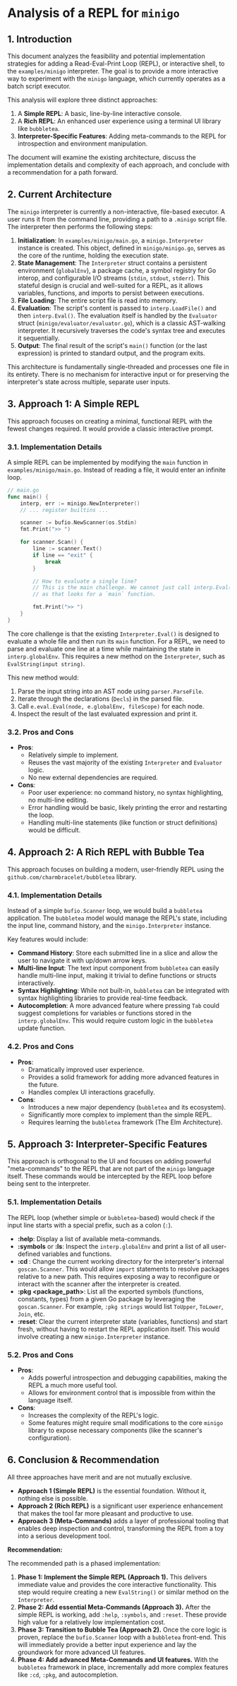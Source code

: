 # Analysis of a REPL for `minigo`

## 1. Introduction

This document analyzes the feasibility and potential implementation strategies for adding a Read-Eval-Print Loop (REPL), or interactive shell, to the `examples/minigo` interpreter. The goal is to provide a more interactive way to experiment with the `minigo` language, which currently operates as a batch script executor.

This analysis will explore three distinct approaches:
1.  A **Simple REPL**: A basic, line-by-line interactive console.
2.  A **Rich REPL**: An enhanced user experience using a terminal UI library like `bubbletea`.
3.  **Interpreter-Specific Features**: Adding meta-commands to the REPL for introspection and environment manipulation.

The document will examine the existing architecture, discuss the implementation details and complexity of each approach, and conclude with a recommendation for a path forward.

## 2. Current Architecture

The `minigo` interpreter is currently a non-interactive, file-based executor. A user runs it from the command line, providing a path to a `.minigo` script file. The interpreter then performs the following steps:

1.  **Initialization**: In `examples/minigo/main.go`, a `minigo.Interpreter` instance is created. This object, defined in `minigo/minigo.go`, serves as the core of the runtime, holding the execution state.
2.  **State Management**: The `Interpreter` struct contains a persistent environment (`globalEnv`), a package cache, a symbol registry for Go interop, and configurable I/O streams (`stdin`, `stdout`, `stderr`). This stateful design is crucial and well-suited for a REPL, as it allows variables, functions, and imports to persist between executions.
3.  **File Loading**: The entire script file is read into memory.
4.  **Evaluation**: The script's content is passed to `interp.LoadFile()` and then `interp.Eval()`. The evaluation itself is handled by the `Evaluator` struct (`minigo/evaluator/evaluator.go`), which is a classic AST-walking interpreter. It recursively traverses the code's syntax tree and executes it sequentially.
5.  **Output**: The final result of the script's `main()` function (or the last expression) is printed to standard output, and the program exits.

This architecture is fundamentally single-threaded and processes one file in its entirety. There is no mechanism for interactive input or for preserving the interpreter's state across multiple, separate user inputs.

## 3. Approach 1: A Simple REPL

This approach focuses on creating a minimal, functional REPL with the fewest changes required. It would provide a classic interactive prompt.

### 3.1. Implementation Details

A simple REPL can be implemented by modifying the `main` function in `examples/minigo/main.go`. Instead of reading a file, it would enter an infinite loop.

```go
// main.go
func main() {
    interp, err := minigo.NewInterpreter()
    // ... register builtins ...

    scanner := bufio.NewScanner(os.Stdin)
    fmt.Print(">> ")

    for scanner.Scan() {
        line := scanner.Text()
        if line == "exit" {
            break
        }

        // How to evaluate a single line?
        // This is the main challenge. We cannot just call interp.Eval()
        // as that looks for a `main` function.

        fmt.Print(">> ")
    }
}
```

The core challenge is that the existing `Interpreter.Eval()` is designed to evaluate a whole file and then run its `main` function. For a REPL, we need to parse and evaluate one line at a time while maintaining the state in `interp.globalEnv`. This requires a new method on the `Interpreter`, such as `EvalString(input string)`.

This new method would:
1.  Parse the input string into an AST node using `parser.ParseFile`.
2.  Iterate through the declarations (`Decls`) in the parsed file.
3.  Call `e.eval.Eval(node, e.globalEnv, fileScope)` for each node.
4.  Inspect the result of the last evaluated expression and print it.

### 3.2. Pros and Cons

*   **Pros**:
    *   Relatively simple to implement.
    *   Reuses the vast majority of the existing `Interpreter` and `Evaluator` logic.
    *   No new external dependencies are required.
*   **Cons**:
    *   Poor user experience: no command history, no syntax highlighting, no multi-line editing.
    *   Error handling would be basic, likely printing the error and restarting the loop.
    *   Handling multi-line statements (like function or struct definitions) would be difficult.

## 4. Approach 2: A Rich REPL with Bubble Tea

This approach focuses on building a modern, user-friendly REPL using the `github.com/charmbracelet/bubbletea` library.

### 4.1. Implementation Details

Instead of a simple `bufio.Scanner` loop, we would build a `bubbletea` application. The `bubbletea` model would manage the REPL's state, including the input line, command history, and the `minigo.Interpreter` instance.

Key features would include:
*   **Command History**: Store each submitted line in a slice and allow the user to navigate it with up/down arrow keys.
*   **Multi-line Input**: The text input component from `bubbletea` can easily handle multi-line input, making it trivial to define functions or structs interactively.
*   **Syntax Highlighting**: While not built-in, `bubbletea` can be integrated with syntax highlighting libraries to provide real-time feedback.
*   **Autocompletion**: A more advanced feature where pressing `Tab` could suggest completions for variables or functions stored in the `interp.globalEnv`. This would require custom logic in the `bubbletea` update function.

### 4.2. Pros and Cons

*   **Pros**:
    *   Dramatically improved user experience.
    *   Provides a solid framework for adding more advanced features in the future.
    *   Handles complex UI interactions gracefully.
*   **Cons**:
    *   Introduces a new major dependency (`bubbletea` and its ecosystem).
    *   Significantly more complex to implement than the simple REPL.
    *   Requires learning the `bubbletea` framework (The Elm Architecture).

## 5. Approach 3: Interpreter-Specific Features

This approach is orthogonal to the UI and focuses on adding powerful "meta-commands" to the REPL that are not part of the `minigo` language itself. These commands would be intercepted by the REPL loop before being sent to the interpreter.

### 5.1. Implementation Details

The REPL loop (whether simple or `bubbletea`-based) would check if the input line starts with a special prefix, such as a colon (`:`).

*   **:help**: Display a list of available meta-commands.
*   **:symbols** or **:ls**: Inspect the `interp.globalEnv` and print a list of all user-defined variables and functions.
*   **:cd <path>**: Change the current working directory for the interpreter's internal `goscan.Scanner`. This would allow `import` statements to resolve packages relative to a new path. This requires exposing a way to reconfigure or interact with the scanner after the interpreter is created.
*   **:pkg <package_path>**: List all the exported symbols (functions, constants, types) from a given Go package by leveraging the `goscan.Scanner`. For example, `:pkg strings` would list `ToUpper`, `ToLower`, `Join`, etc.
*   **:reset**: Clear the current interpreter state (variables, functions) and start fresh, without having to restart the REPL application itself. This would involve creating a new `minigo.Interpreter` instance.

### 5.2. Pros and Cons

*   **Pros**:
    *   Adds powerful introspection and debugging capabilities, making the REPL a much more useful tool.
    *   Allows for environment control that is impossible from within the language itself.
*   **Cons**:
    *   Increases the complexity of the REPL's logic.
    *   Some features might require small modifications to the core `minigo` library to expose necessary components (like the scanner's configuration).

## 6. Conclusion & Recommendation

All three approaches have merit and are not mutually exclusive.

*   **Approach 1 (Simple REPL)** is the essential foundation. Without it, nothing else is possible.
*   **Approach 2 (Rich REPL)** is a significant user experience enhancement that makes the tool far more pleasant and productive to use.
*   **Approach 3 (Meta-Commands)** adds a layer of professional tooling that enables deep inspection and control, transforming the REPL from a toy into a serious development tool.

**Recommendation:**

The recommended path is a phased implementation:

1.  **Phase 1: Implement the Simple REPL (Approach 1).** This delivers immediate value and provides the core interactive functionality. This step would require creating a new `EvalString()` or similar method on the `Interpreter`.
2.  **Phase 2: Add essential Meta-Commands (Approach 3).** After the simple REPL is working, add `:help`, `:symbols`, and `:reset`. These provide high value for a relatively low implementation cost.
3.  **Phase 3: Transition to Bubble Tea (Approach 2).** Once the core logic is proven, replace the `bufio.Scanner` loop with a `bubbletea` front-end. This will immediately provide a better input experience and lay the groundwork for more advanced UI features.
4.  **Phase 4: Add advanced Meta-Commands and UI features.** With the `bubbletea` framework in place, incrementally add more complex features like `:cd`, `:pkg`, and autocompletion.

